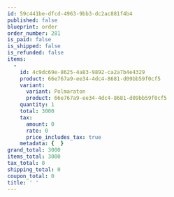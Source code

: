 ```yaml
---
id: 59c441be-dfcd-4963-9bb3-dc2ac881f4b4
published: false
blueprint: order
order_number: 281
is_paid: false
is_shipped: false
is_refunded: false
items:
  -
    id: 4c9dc69e-8625-4a83-9892-ca2a7b4e4329
    product: 66e767a9-ee34-4dc4-8681-d09bb59f0cf5
    variant:
      variant: Polmaraton
      product: 66e767a9-ee34-4dc4-8681-d09bb59f0cf5
    quantity: 1
    total: 3000
    tax:
      amount: 0
      rate: 0
      price_includes_tax: true
    metadata: {  }
grand_total: 3000
items_total: 3000
tax_total: 0
shipping_total: 0
coupon_total: 0
title: ' '
---
```

